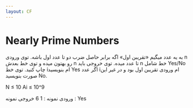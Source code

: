 ```yaml
---
layout: CF
---
```


# Nearly Prime Numbers



به یه عدد میگیم «تقریبن اول» اگه برابر حاصل ضرب دو تا عدد اول باشه.
توی ورودی n رو بهتون میده و توی خط بعدش n تا عدد میده. توی خروجی باید n خط شامل Yes/No چاپ کنید. توی خط iام بنویسید Yes اگر عدد iام ورودی تقریبن اول بود و در غیر این صورت بنویسید No.

N ≤ 10
Ai ≤ 10^9


ورودی نمونه :
 1
6
خروجی نمونه :
Yes
